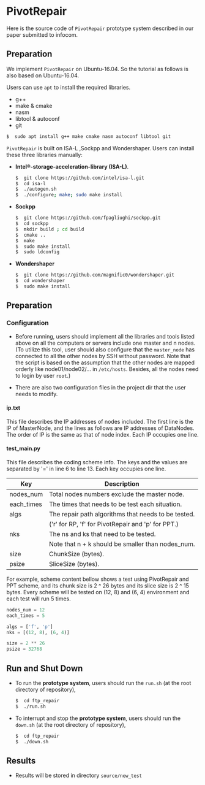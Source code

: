 PivotRepair
=====

Here is the source code of `PivotRepair` prototype system described in our paper submitted to infocom.

Preparation
----

We implement `PivotRepair` on Ubuntu-16.04. So the tutorial as follows is also based on Ubuntu-16.04.

Users can use `apt` to install the required libraries.

 - g++
 - make & cmake
 - nasm
 - libtool & autoconf
 - git

```bash
$  sudo apt install g++ make cmake nasm autoconf libtool git
```

`PivotRepair`  is built on ISA-L ,Sockpp and Wondershaper. Users can install these three libraries manually:

- **Intel®-storage-acceleration-library (ISA-L)**.

  ```bash
  $  git clone https://github.com/intel/isa-l.git
  $  cd isa-l
  $  ./autogen.sh
  $  ./configure; make; sudo make install
  ```

- **Sockpp**

  ```bash
  $  git clone https://github.com/fpagliughi/sockpp.git
  $  cd sockpp
  $  mkdir build ; cd build
  $  cmake ..
  $  make
  $  sudo make install
  $  sudo ldconfig
  ```

- **Wondershaper**

  ```bash
  $  git clone https://github.com/magnific0/wondershaper.git
  $  cd wondershaper
  $  sudo make install
  ```

## Preparation

### Configuration

- Before running, users should implement all the libraries and tools listed above on all the computers or servers include one master and n nodes.  (To utilize this tool, user should also configure that the `master_node` has connected to all the other nodes by SSH without password. Note that the script is based on the assumption that the other nodes are mapped orderly like node01/node02/... in `/etc/hosts`. Besides, all the nodes need to login by user `root`.)

- There are also two configuration files in the project dir that the user needs to modify.

#### ip.txt

This file describes the IP addresses of nodes included. The first line is the IP of MasterNode, and the lines as follows are IP addresses of DataNodes. The order of IP is the same as that of node index. Each IP occupies one line.

#### test_main.py

This file describes the coding scheme info. The keys and the values are separated by '=' in line 6 to line 13. Each key occupies one line.

| Key             | Description                                                  |
| --------------- | ------------------------------------------------------------ |
| nodes_num       | Total nodes numbers exclude the master node.                 |
| each_times      | The times that needs to be test each situation.              |
| algs            | The repair path algorithms that needs to be tested.          |
                  |   ('r' for RP, 'f' for PivotRepair and 'p' for PPT.)         |
| nks             | The ns and ks that need to be tested.                        |
                  |   Note that n + k should be smaller than nodes_num.          |
| size            | ChunkSize (bytes).                                           |
| psize           | SliceSize (bytes).                                           |

For example,  scheme content bellow shows a test using PivotRepair and PPT scheme, and its chunk size is 2 ^ 26 bytes and its slice size is 2 ^ 15 bytes. Every scheme will be tested on (12, 8) and (6, 4) environment and each test will run 5 times.

```test_main.py
nodes_num = 12
each_times = 5

algs = ['f', 'p']
nks = [(12, 8), (6, 4)]

size = 2 ** 26
psize = 32768
```

## Run and Shut Down

- To run the **prototype system**, users should run the `run.sh` (at the root directory of repository),

  ```bash
  $  cd ftp_repair
  $  ./run.sh
  ```

- To interrupt and stop the **prototype system**, users should run the `down.sh` (at the root directory of repository),

  ```bash
  $  cd ftp_repair
  $  ./down.sh
  ```

## Results

- Results will be stored in directory `source/new_test`